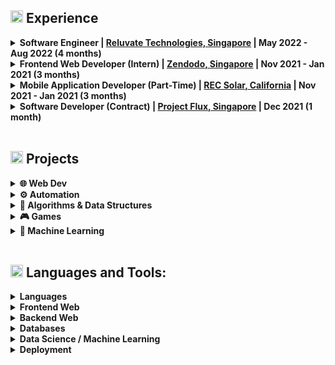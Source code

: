 <!-- <a href="#"><img width="100%" height="auto" src="https://i.imgur.com/iXuL1HG.png" height="175px"/></a> -->
<!-- <p align="center">
<a href="#"><img width="60%" height="auto" src="https://user-images.githubusercontent.com/59118459/166128708-3265f463-82ee-4bcd-ba5c-665fd3e18f06.jpg" height="175px"/></a>
</p>

<h1 align="center">Hi <img src="https://raw.githubusercontent.com/MartinHeinz/MartinHeinz/master/wave.gif" width="30px">, I'm Jing Hua</h1> -->
<!-- <h3 align="center">Bringing ideas to life with code 🌱</h3> -->
<!-- <div align="center">
  <a href="https://tohjinghua.com" target="_blank" ><img src="https://img.shields.io/badge/portfolio_website-D14836?style=for-the-badge&logo=About.me&logoColor=white"></a>
  <a href="https://www.linkedin.com/in/tohjinghua/" target="_blank" alt="Linkedin"><img src="https://img.shields.io/badge/LinkedIn-0077B5?style=for-the-badge&logo=linkedin&logoColor=white"></a>
</div> -->

## <img src="https://user-images.githubusercontent.com/59118459/169634429-3f826467-8740-42d8-ab8b-1857cd405fd9.gif" alt="BugcatWork" width="20px" height="20px"/> Experience

<details>
  <summary><b>Software Engineer | <a href="https://www.linkedin.com/company/reluvate-technologies/" target="_blank">Reluvate Technologies, Singapore</a> | May 2022 - Aug 2022 (4 months)</b></summary>
 <dl>
   <br/>

      👨‍💻 𝗖𝗼𝗻𝘁𝗿𝗶𝗯𝘂𝘁𝗶𝗼𝗻𝘀:
      - Singlehandedly developed from scratch an interactive and 
        complex e-learning platform and marketplace in Typescript and React
      - Created reusable components libraries that were used by other development teams
      - Collaborated effectively with UI/UX designer, backend developer, and clients from different countries

      📚 𝗧𝗲𝗰𝗵 𝗦𝘁𝗮𝗰𝗸:
      - TypeScript, React.js, MUI
   
https://user-images.githubusercontent.com/59118459/190162852-df4d4eaa-e895-4ae5-9664-b8b3cf172f29.mp4

</dl>
</details>

<details>
  <summary><b>Frontend Web Developer (Intern) | <a href="https://mission.zendodo.io" target="_blank">Zendodo, Singapore</a> | Nov 2021 - Jan 2021 (3 months)</b></summary>
 <dl>
   <br/>
   
      📑 𝗔𝗯𝗼𝘂𝘁:
      - Zendodo is a NFT collection that lives on the WAX blockchain. 
      - Mission Crafts is an 𝗡𝗙𝗧 𝗴𝗮𝗺𝗶𝗻𝗴 𝗽𝗹𝗮𝘁𝗳𝗼𝗿𝗺 for Zendodo Party players.

      🌳 𝗦𝘁𝗮𝗿𝘁𝘂𝗽 𝗘𝗻𝘃𝗶𝗿𝗼𝗻𝗺𝗲𝗻𝘁:
      - Worked in a 𝗿𝗮𝗽𝗶𝗱 development environment with 𝗱𝗮𝗶𝗹𝘆 𝘀𝘁𝗮𝗻𝗱𝘂𝗽𝘀. 
      - Collaborated with the UI/UX designers on frontend features

      👨‍💻 𝗖𝗼𝗻𝘁𝗿𝗶𝗯𝘂𝘁𝗶𝗼𝗻𝘀:
      - Developed a blockchain NFT gaming web application (Mission Craft) in 𝗧𝘆𝗽𝗲𝘀𝗰𝗿𝗶𝗽𝘁, 𝗦𝗔𝗦𝗦 and 𝗡𝗲𝘅𝘁.𝗷𝘀 (𝗥𝗲𝗮𝗰𝘁)
      - Optimized data retrieval from blockchain API
      - Engineered reusable components to speed up development efficiency and improve code quality
      - Optimized 𝘀𝘁𝗮𝘁𝗲 𝗺𝗮𝗻𝗮𝗴𝗲𝗺𝗲𝗻𝘁 using 𝘇𝘂𝘀𝘁𝗮𝗻𝗱 and 𝗿𝗲𝗮𝗰𝘁 𝘀𝘁𝗮𝘁𝗲 𝗵𝗼𝗼𝗸𝘀

      📚 𝗧𝗲𝗰𝗵 𝗦𝘁𝗮𝗰𝗸:
      - SASS, TypeScript
      - Next.js (React), zustand
      - Blockchain API (atomicassests API, dfuse API by EOS Nation)
   
https://user-images.githubusercontent.com/59118459/169631280-79699a85-6dc4-4ba4-bbd9-ce5167c02737.mp4

https://user-images.githubusercontent.com/59118459/169631284-0b39e779-23b1-49c8-9c31-982fa4ac609b.mp4

</dl>
</details>

<details>
  <summary><b>Mobile Application Developer (Part-Time) | <a href="https://www.recgroup.com/en" target="_blank">REC Solar, California</a> | Nov 2021 - Jan 2021 (3 months)</b></summary>
 <dl>
   <br/>
   
   [REC Commendation Letter.pdf](https://github.com/ztjhz/ztjhz/files/8746200/REC.Commendation.Letter.Jing.Hua.pdf)
   
        📑 𝗢𝘃𝗲𝗿𝘃𝗶𝗲𝘄 𝗼𝗳 𝗖𝗼𝗻𝘁𝗿𝗶𝗯𝘂𝘁𝗶𝗼𝗻𝘀:
         - Led a team of 3 to create a 𝗠𝗮𝗶𝗻𝘁𝗲𝗻𝗮𝗻𝗰𝗲 𝗖𝗵𝗲𝗰𝗸𝗹𝗶𝘀𝘁 𝗮𝗽𝗽 through the entire 𝗮𝗽𝗽𝗹𝗶𝗰𝗮𝘁𝗶𝗼𝗻 𝗱𝗲𝘃𝗲𝗹𝗼𝗽𝗺𝗲𝗻𝘁 𝗹𝗶𝗳𝗲 𝗰𝘆𝗰𝗹𝗲

        👨‍💻 𝗧𝗲𝗰𝗵𝗻𝗶𝗰𝗮𝗹 𝗖𝗼𝗻𝘁𝗿𝗶𝗯𝘂𝘁𝗶𝗼𝗻𝘀:
        - Designed and 𝗼𝗽𝘁𝗶𝗺𝗶𝘀𝗲𝗱 𝗿𝗲𝗹𝗮𝘁𝗶𝗼𝗻𝗮𝗹 𝗱𝗮𝘁𝗮𝗯𝗮𝘀𝗲 to reduce redundancy
        - Developed frontend application using 𝗣𝗼𝘄𝗲𝗿𝗔𝗽𝗽𝘀
        - Performed rigorous testing to identify and fix bugs

        📝 𝗢𝘁𝗵𝗲𝗿 𝗖𝗼𝗻𝘁𝗿𝗶𝗯𝘂𝘁𝗶𝗼𝗻𝘀:
        - Published 𝗰𝗹𝗲𝗮𝗿 𝗮𝗻𝗱 𝗲𝗳𝗳𝗲𝗰𝘁𝗶𝘃𝗲 𝗱𝗼𝗰𝘂𝗺𝗲𝗻𝘁𝗮𝘁𝗶𝗼𝗻𝘀 for users and developers
        - 𝗖𝗼𝗹𝗹𝗮𝗯𝗼𝗿𝗮𝘁𝗲𝗱 engineers to enhance user experience.
        - Organized meetings with stakeholders
        - Pitched final product to 10 engineers and HR staff

        🥇 𝗥𝗲𝘀𝘂𝗹𝘁:
        - Improved maintenance efficiency by 𝟮𝟱% 
        - Reduced paper wastage by 𝟭𝟱%
        - Exceeded expectations and received outstanding commendation and monetary award

        📚 𝗧𝗲𝗰𝗵 𝗦𝘁𝗮𝗰𝗸:
        - PowerApps, PowerFx, PowerAutomate
      
   <br/>
   
   https://user-images.githubusercontent.com/59118459/169630820-7df42eef-2be3-4105-a22d-794ef6af302c.mp4
   
</dl>
</details>

<details>
  <summary><b>Software Developer (Contract) | <a href="https://projectflux.co" target="_blank">Project Flux, Singapore</a> | Dec 2021 (1 month)</b></summary>
 <dl>
   <br/>
   
   [Letter of Recommendation.pdf](https://github.com/ztjhz/ztjhz/files/8746222/Letter.of.Recommendation.-.Jing.Hua.pdf)
   
      📑 𝗔𝗯𝗼𝘂𝘁:
      - Project Flux is a Singapore headquartered Artificial Intelligence and Big Data start-up. 
      - Leveraging on its proprietary algorithm, it aims to democratize travel intelligence for underserved enterprises and individuals.

      👨‍💻 𝗖𝗼𝗻𝘁𝗿𝗶𝗯𝘂𝘁𝗶𝗼𝗻𝘀:
      - Engineered major client facing features with 𝗛𝗧𝗠𝗟, 𝗖𝗦𝗦, 𝗝𝗮𝘃𝗮𝗦𝗰𝗿𝗶𝗽𝘁 and 𝗔𝗻𝗴𝘂𝗹𝗮𝗿 𝟭.𝟳 and deployed with 𝗚𝗼𝗼𝗴𝗹𝗲 𝗔𝗽𝗽 𝗘𝗻𝗴𝗶𝗻𝗲 and 𝗚𝗼𝗼𝗴𝗹𝗲 𝗖𝗹𝗼𝘂𝗱 𝗣𝗹𝗮𝘁𝗳𝗼𝗿𝗺
      - Optimized performance of web app by analyzing existing code base, reducing load time by 𝟳𝟬%
      - Mentored onboarding software developers and wrote 𝗰𝗼𝗱𝗲 𝗿𝗲𝘃𝗶𝗲𝘄𝘀 and documentations for other developers

      📚 𝗧𝗲𝗰𝗵 𝗦𝘁𝗮𝗰𝗸:
      - Frontend: HTML, CSS, JavaScript, Angular 1.7
      - Backend: Python
      - Database: Cloud Firestore
      - Deployment: Google Cloud Platform (App Engine, Cloud Storage, Cloud
      Endpoints)

      🥇 𝗥𝗲𝘀𝘂𝗹𝘁:
      - Reduced page load speed by 𝟳𝟬% and increased user satisfaction by 𝟯𝟭%
      - Achieved 𝟮𝟬𝟬𝟬 𝘃𝗶𝘀𝗶𝘁𝘀 by 𝟳𝟱𝟬 𝘂𝗻𝗶𝗾𝘂𝗲 𝘂𝘀𝗲𝗿𝘀 from all 𝟲 𝗰𝗼𝗻𝘁𝗶𝗻𝗲𝗻𝘁𝘀 within a day of launch
   
  ![home-page](https://user-images.githubusercontent.com/59118459/169631391-5796bae5-1a91-4346-a466-4c2e5b26f0f2.jpeg)
  ![Omicron Tracker Page](https://user-images.githubusercontent.com/59118459/169631393-8688cc24-d04e-4625-9ce9-527ce41ec649.jpeg)
  ![cookie-page](https://user-images.githubusercontent.com/59118459/169631396-a5df2077-7f82-4b8b-9f45-282e6faf7220.jpeg)

</dl>
</details>

<!-- |Company|Role|Start|End|
|-------|----|-----|---|
|REC Solar|Software Engineer Intern|Nov 2021|Jan 2022|
|Zendodo Pte. Ltd.|Frontend Web Developer Intern|Nov 2021|Jan 2022|
|Project Flux|Software Developer Intern|Dec 2021|Dec 2021| -->
<!-- |GovTech - Government Digital Services|Software Engineer Intern|May 2022|Aug 2022| -->

<br />

## <img src="https://user-images.githubusercontent.com/59118459/169634580-cf0d3886-3703-4ab7-8b28-f4aa869541a2.gif" alt="BunnyStudyRead" width="20px" height="20px"/> Projects
<details>
  <summary><b>🌐 Web Dev</b></summary>
 <dl>
  <dt>Full Stack</dt>
    <dd><li><a href="https://github.com/ztjhz/PokeApp" alt="pokeapp">PokeApp | Fullstack + Cloud Deployment (Django, React, Redux, AWS EC2 + RDS)</a></li></dd>
    <dd><li><img src="https://user-images.githubusercontent.com/59118459/169634429-3f826467-8740-42d8-ab8b-1857cd405fd9.gif" alt="BugcatWork" width="15px" height="15ppx"/><a href="https://gist.github.com/ztjhz/ba045cfc4811b82e97e840819449fd98#file-2-recsolar-md" alt="recsolar"> Maintenance App | Rec Solar</a></li></dd>
    <dd><li><a href="https://github.com/ztjhz/memories-web-app" alt="memories-web-app">Memories (MERN)</a></li></dd>
  <dt>Front end</dt>
    <dd><li><img src="https://user-images.githubusercontent.com/59118459/169634429-3f826467-8740-42d8-ab8b-1857cd405fd9.gif" alt="BugcatWork" width="15px" height="15px"/><a href="https://gist.github.com/ztjhz/ba045cfc4811b82e97e840819449fd98#file-1-zendodo-md" alt="zendodo"> NFT Gaming Web App | Zendodo</a></li></dd>
    <dd><li><a href="https://tohjinghua.com" alt="portfolio">Portfolio Website</a></li></dd>
    <dd><li><a href="https://github.com/ztjhz/netflix-clone" alt="neflix_clone">Netflix Clone (Front End)</a></li></dd>
    <dd><li><a href="https://github.com/ztjhz/pathfinding-visualiser" alt="pathfinding">Pathfinding Visualizer</a></li></dd>
    <dd><li><a href="https://github.com/ztjhz/sorting-visualiser" alt="sorting">Sorting Visualizer</a></li></dd>
  <dt>Back end</dt>
    <dd><li><a href="https://github.com/ztjhz/django-mail-server" alt="django-mail-server">Django Mail Server</a></li></dd>
   <dd><li><a href="https://github.com/ztjhz/django-ecommerce-server" alt="django-ecommerce-server">Django Ecommerce Server</a></li></dd>
   <dd><li><a href="https://github.com/ztjhz/django-wiki-server" alt="django-wiki-server">Django Wiki Server</a></li></dd>
  <dd><li><a href="https://github.com/ztjhz/django-social-media-server" alt="django-social-media-server">Django Social Media Server</a></li></dd>
</dl>
</details>

<details>
  <summary><b>⚙️ Automation</b></summary>
 <ul>
  <li><a href="https://github.com/ztjhz/generate_class_schedule_ics" alt="class_schedule">Class Schedule Generator</a></li>
  <li><a href="https://github.com/ztjhz/crypto-portfolio" alt="finance_tracker">Personal Finance Tracker</a></li>
 </ul>
</details>

<details>
  <summary><b>🧠 Algorithms & Data Structures</b></summary>
 <ul>
  <li><a href="https://github.com/ztjhz/pathfinding-visualiser" alt="pathfinding">Pathfinding Visualizer</a></li>
  <li><a href="https://github.com/ztjhz/sorting-visualiser" alt="sorting">Sorting Visualizer</a></li>
  <li><a href="https://github.com/ztjhz/Hash-Table-in-C" alt="C_hashtable">Hashtable in C</a></li>
 </ul>
</details>

<details>
  <summary><b>🎮 Games</b></summary>
 <ul>
  <li><a href="https://github.com/ztjhz/TicTacToe" alt="tictactoe">TicTacToe</a></li>
  <li><a href="https://github.com/ztjhz/snake-game" alt="snake_game">Snake Game</a></li>
 </ul>
</details>

<details>
  <summary><b>🤖 Machine Learning</b></summary>
 <ul>
  <li><img src="https://user-images.githubusercontent.com/59118459/169634580-cf0d3886-3703-4ab7-8b28-f4aa869541a2.gif" alt="BunnyStudyRead" width="15px" height="15px"/><a href="https://github.com/ztjhz/SC1015-Project" alt="food_forecast"> AniFame - Anime Success Predictor</a></li>
  <li><a href="https://github.com/ztjhz/food-stock-demand-forecast" alt="food_forecast">Food Stock Demand Forecast</a></li>
 </ul>
</details>

<br />

## <img src="https://user-images.githubusercontent.com/59118459/169634505-a0855753-58ab-4367-96a7-4976041e21f6.gif" alt="nkoRave" width="20px" height="20px"/> Languages and Tools:

<details>
  <summary><b>Languages</b></summary>
  <dl>
    <br/>
    
![Python](http://img.shields.io/badge/-Python-3776AB?style=flat-square&logo=python&logoColor=ffffff)
![C](http://img.shields.io/badge/-C-1E5128?style=flat-square&logo=c&logoColor=ffffff)
![R](http://img.shields.io/badge/-R-3776AB?style=flat-square&logo=r&logoColor=ffffff)

![JavaScript](https://img.shields.io/badge/-JavaScript-%23F7DF1C?style=flat-square&logo=javascript&logoColor=000000&labelColor=%23F7DF1C&color=%23FFCE5A)
![TypeScript](https://img.shields.io/badge/typescript-%23007ACC.svg?style=flat-square&logo=typescript&logoColor=white)
![HTML5](https://img.shields.io/badge/-HTML5-%23E44D27?style=flat-square&logo=html5&logoColor=ffffff)
![CSS3](https://img.shields.io/badge/-CSS3-%231572B6?style=flat-square&logo=css3)

  </dl>
</details>

<details>
  <summary><b>Frontend Web</b></summary>
  <dl>
    <br/>
    
![HTML5](https://img.shields.io/badge/-HTML5-%23E44D27?style=flat-square&logo=html5&logoColor=ffffff)
![CSS3](https://img.shields.io/badge/-CSS3-%231572B6?style=flat-square&logo=css3)
![SASS](https://img.shields.io/badge/SASS-hotpink.svg?style=flat-square&logo=sass&logoColor=white)

![JavaScript](https://img.shields.io/badge/-JavaScript-%23F7DF1C?style=flat-square&logo=javascript&logoColor=000000&labelColor=%23F7DF1C&color=%23FFCE5A)
![TypeScript](https://img.shields.io/badge/typescript-%23007ACC.svg?style=flat-square&logo=typescript&logoColor=white)

![React](https://img.shields.io/badge/react-%2320232a.svg?style=flat-square&logo=react&logoColor=%2361DAFB)
![Next JS](https://img.shields.io/badge/Next-black?style=flat-square&logo=next.js&logoColor=white)
![Redux](https://img.shields.io/badge/redux-%23593d88.svg?style=flat-square&logo=redux&logoColor=white)

  </dl>
</details>

<details>
  <summary><b>Backend Web</b></summary>
  <dl>
    <br/>
    
![NodeJS](https://img.shields.io/badge/node.js-6DA55F?style=flat-square&logo=node.js&logoColor=white)
![Express.js](https://img.shields.io/badge/express.js-%23404d59.svg?style=flat-square&logo=express&logoColor=%2361DAFB)

![Django](https://img.shields.io/badge/-Django-043728?style=flat-square&logo=django)
![Flask](https://img.shields.io/badge/flask-%23000.svg?style=flat-square&logo=flask&logoColor=white)
  </dl>
</details>

<details>
  <summary><b>Databases</b></summary>
  <dl>
    <br/>
    
![MongoDB](https://img.shields.io/badge/MongoDB-%234ea94b.svg?style=flat-square&logo=mongodb&logoColor=white)
![SQLite](https://img.shields.io/badge/sqlite-%2307405e.svg?style=flat-square&logo=sqlite&logoColor=white)

  </dl>
</details>

<details>
  <summary><b>Data Science / Machine Learning</b></summary>
  <dl>
    <br/>
    
![NumPy](https://img.shields.io/badge/numpy-%23013243.svg?style=flat-square&logo=numpy&logoColor=white)
![Pandas](https://img.shields.io/badge/pandas-%23150458.svg?style=flat-square&logo=pandas&logoColor=white)
![scikit-learn](https://img.shields.io/badge/scikit--learn-%23F7931E.svg?style=flat-square&logo=scikit-learn&logoColor=white)

  </dl>
</details>

<details>
  <summary><b>Deployment</b></summary>
  <dl>
    <br/>
    
![AWS](https://img.shields.io/badge/AWS-%23FF9900.svg?style=flat-square&logo=amazon-aws&logoColor=white)
![Google Cloud](https://img.shields.io/badge/GoogleCloud-%234285F4.svg?style=flat-square&logo=google-cloud&logoColor=white)
![Firebase](https://img.shields.io/badge/firebase-%23039BE5.svg?style=flat-square&logo=firebase)

  </dl>
</details>

<br/>

<!-- <details>
  <summary>🔥 Streak</summary>
  <img title="Jing Hua's streak" alt="Jing Hua's streak" src="https://github-readme-streak-stats.herokuapp.com/?user=ztjhz&theme=black-ice&hide_border=true&stroke=0000&background=060A0CD0"/>
</details>

<details>
  <summary>:zap: Most used languages</summary>
  <a href="#"><img alt="ztjhz's Top Languages" src="https://github-readme-stats.vercel.app/api/top-langs/?username=ztjhz&langs_count=8&count_private=true&layout=compact&theme=react&hide_border=true&bg_color=0D1117" /></a>
 <br />
  <b>Note:</b> Top languages is only a metric of the languages my public code consists of and doesn't reflect experience or skill level.
</details>

<details>
  <summary>📊 My Github Stats</summary>
<a href="#"><img alt="ztjhz's Github Stats" src="https://github-readme-stats.vercel.app/api?username=ztjhz&show_icons=true&count_private=true&theme=react&hide_border=true&bg_color=0D1117" /></a>
  <img alt="ztjhz's Activity Graph" src="https://activity-graph.herokuapp.com/graph?username=ztjhz&bg_color=0D1117&color=5BCDEC&line=5BCDEC&point=FFFFFF&hide_border=true" />
</details> -->

</p>

<!-- ## ❤ Views and Followers
<a href="#">
    <img src="https://komarev.com/ghpvc/?username=ztjhz">
</a>
<a href="https://github.com/ztjhz?tab=followers"><img src="https://img.shields.io/github/followers/ztjhz?label=Followers&style=social" alt="GitHub Badge"></a> -->
